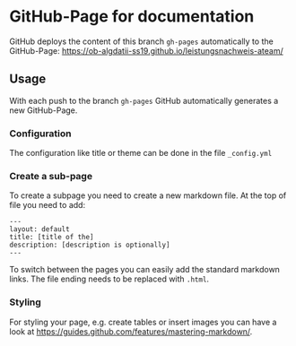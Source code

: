 # GitHub-Page for documentation

GitHub deploys the content of this branch ```gh-pages``` automatically
to the GitHub-Page: https://ob-algdatii-ss19.github.io/leistungsnachweis-ateam/

## Usage

With each push to the branch ```gh-pages``` GitHub automatically generates a new GitHub-Page.

### Configuration

The configuration like title or theme can be done in the file ```_config.yml```

### Create a sub-page

To create a subpage you need to create a new markdown file.
At the top of file you need to add:

```
---
layout: default
title: [title of the]
description: [description is optionally]
---
```

To switch between the pages you can easily add the standard markdown links.
The file ending needs to be replaced with ```.html```.

### Styling

For styling your page, e.g. create tables or insert images you can have
a look at https://guides.github.com/features/mastering-markdown/.
